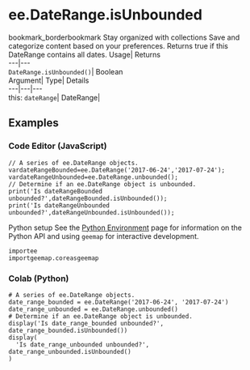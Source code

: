  
#  ee.DateRange.isUnbounded 
bookmark_borderbookmark Stay organized with collections  Save and categorize content based on your preferences. 
Returns true if this DateRange contains all dates. Usage| Returns  
---|---  
`DateRange.isUnbounded()`| Boolean  
Argument| Type| Details  
---|---|---  
this: `dateRange`| DateRange|   
## Examples
### Code Editor (JavaScript)
```
// A series of ee.DateRange objects.
vardateRangeBounded=ee.DateRange('2017-06-24','2017-07-24');
vardateRangeUnbounded=ee.DateRange.unbounded();
// Determine if an ee.DateRange object is unbounded.
print('Is dateRangeBounded unbounded?',dateRangeBounded.isUnbounded());
print('Is dateRangeUnbounded unbounded?',dateRangeUnbounded.isUnbounded());
```

Python setup
See the [ Python Environment](https://developers.google.com/earth-engine/guides/python_install) page for information on the Python API and using `geemap` for interactive development.
```
importee
importgeemap.coreasgeemap
```

### Colab (Python)
```
# A series of ee.DateRange objects.
date_range_bounded = ee.DateRange('2017-06-24', '2017-07-24')
date_range_unbounded = ee.DateRange.unbounded()
# Determine if an ee.DateRange object is unbounded.
display('Is date_range_bounded unbounded?', date_range_bounded.isUnbounded())
display(
  'Is date_range_unbounded unbounded?', date_range_unbounded.isUnbounded()
)
```

